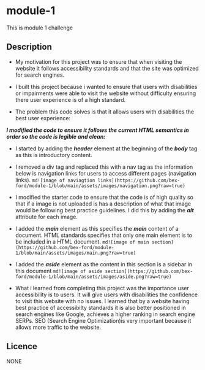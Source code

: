 # module-1
This is module 1 challenge

## Description

- My motivation for this project was to ensure that when visiting the website it follows accessibility standards and that the site was optimized for search engines. 

- I built this project because i wanted to ensure that users with disabilities or impairments were able to visit the website without difficulty ensuring there user experience is of a high standard. 

- The problem this code solves is that it allows users with disabilities the best user experience:

***I modified the code to ensure it follows the current HTML semantics in order so the code is legible and clean:***

- I started by adding the ***header*** element at the beginning of the ***body*** tag as this is introductory content. 

- I removed a div tag and replaced this with a nav tag as the information below is navigation links for users to access different pages (navigation links). 
```md![image of naviagtion links](https://github.com/bex-ford/module-1/blob/main/assets/images/navigation.png?raw=true)```

- I modified the starter code to ensure that the code is of high quality so that if a image is not uploaded is has a description of what that image would be following best practice guidelines. I did this by adding the ***alt*** attribute for each image. 

- I added the ***main*** element as this specifies the ***main*** content of a document. HTML standards specifies that only one main element is to be included in a HTML document. ```md![image of main section](https://github.com/bex-ford/module-1/blob/main/assets/images/main.png?raw=true)```

- I added the ***aside*** element as the content in this section is a sidebar in this document ```md![image of aside section](https://github.com/bex-ford/module-1/blob/main/assets/images/aside.png?raw=true)```

- What i learned from completing this project was the importance user accessibility is to users. It will give users with disabilities the confidence to visit this website with no issues. I learned that by a website having best practice of accessibilty standards it is also better positioned in search engines like Google, achieves a higher ranking in search engine SERPs. SEO (Search Engine Optimization)is very important because it allows more traffic to the website.

## Licence 

NONE


